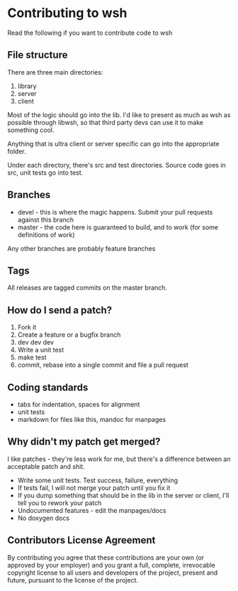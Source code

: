 # Contributing to wsh

Read the following if you want to contribute code to wsh

## File structure

There are three main directories:

1. library
2. server
3. client

Most of the logic should go into the lib. I'd like to present as much as wsh
as possible through libwsh, so that third party devs can use it to make
something cool.

Anything that is ultra client or server specific can go into the appropriate
folder.

Under each directory, there's src and test directories. Source code goes in
src, unit tests go into test.

## Branches

* devel - this is where the magic happens. Submit your pull requests against this branch
* master - the code here is guaranteed to build, and to work (for some definitions of work)

Any other branches are probably feature branches

## Tags

All releases are tagged commits on the master branch.

## How do I send a patch?

1. Fork it
2. Create a feature or a bugfix branch
3. dev dev dev
4. Write a unit test
5. make test
6. commit, rebase into a single commit and file a pull request

## Coding standards

* tabs for indentation, spaces for alignment
* unit tests
* markdown for files like this, mandoc for manpages

## Why didn't my patch get merged?

I like patches - they're less work for me, but there's a difference between an
acceptable patch and shit.

* Write some unit tests. Test success, failure, everything
* If tests fail, I will not merge your patch until you fix it
* If you dump something that should be in the lib in the server or client, I'll tell you to rework your patch
* Undocumented features - edit the manpages/docs
* No doxygen docs

## Contributors License Agreement

By contributing you agree that these contributions are your own (or approved
by your employer) and you grant a full, complete, irrevocable copyright
license to all users and developers of the project, present and future,
pursuant to the license of the project.
